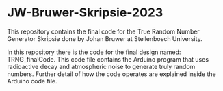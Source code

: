 # JW-Bruwer-Skripsie-2023
This repository contains the final code for the True Random Number Generator Skripsie done by Johan Bruwer at Stellenbosch University.

In this repository there is the code for the final design named: TRNG_finalCode.
This code file contains the Arduino program that uses radioactive decay and atmospheric
noise to generate truly random numbers. Further detail of how the code operates 
are explained inside the Arduino code file.
